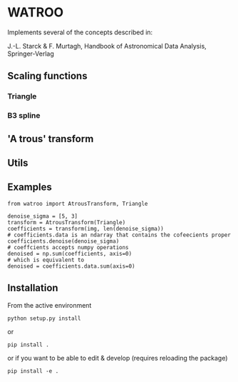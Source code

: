 # WATROO

Implements several of the concepts described in:

J.-L. Starck & F. Murtagh, Handbook of Astronomical Data 
Analysis, Springer-Verlag

## Scaling functions

### Triangle

### B3 spline

## 'A trous' transform

## Utils

## Examples

    from watroo import AtrousTransform, Triangle

    denoise_sigma = [5, 3]
    transform = AtrousTransform(Triangle)
    coefficients = transform(img, len(denoise_sigma))
    # coefficients.data is an ndarray that contains the cofeecients proper
    coefficients.denoise(denoise_sigma)
    # coeffcients accepts numpy operations
    denoised = np.sum(coefficients, axis=0)
    # which is equivalent to
    denoised = coefficients.data.sum(axis=0)

## Installation

From the active environment

    python setup.py install

or

    pip install .

or if you want to be able to edit & develop (requires reloading the package)

    pip install -e .